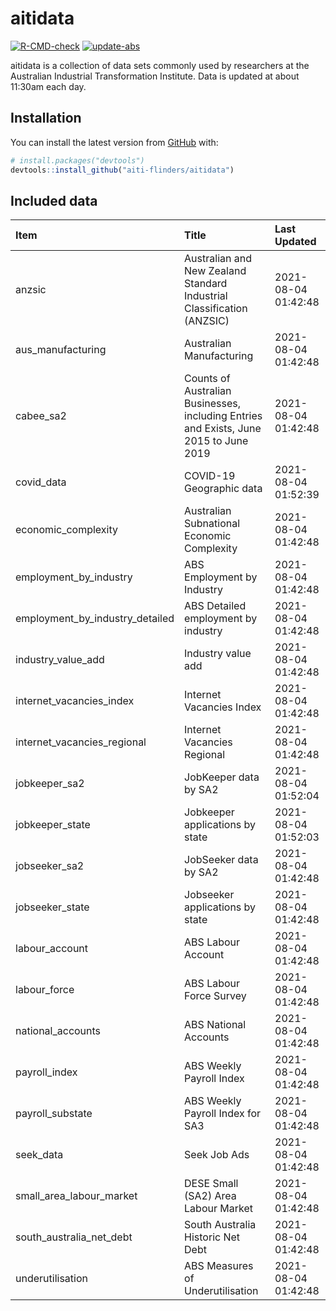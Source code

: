 
<!-- README.md is generated from README.Rmd. Please edit that file -->

# aitidata

<!-- badges: start -->

[![R-CMD-check](https://github.com/aiti-flinders/aitidata/actions/workflows/R-CMD-check.yaml/badge.svg)](https://github.com/aiti-flinders/aitidata/actions/workflows/R-CMD-check.yaml)
[![update-abs](https://github.com/aiti-flinders/aitidata/workflows/update-abs/badge.svg)](https://github.com/aiti-flinders/aitidata/actions)
<!-- badges: end -->

aitidata is a collection of data sets commonly used by researchers at
the Australian Industrial Transformation Institute. Data is updated at
about 11:30am each day.

## Installation

You can install the latest version from [GitHub](https://github.com/)
with:

``` r
# install.packages("devtools")
devtools::install_github("aiti-flinders/aitidata")
```

## Included data

| Item                               | Title                                                                                 | Last Updated        |
| :--------------------------------- | :------------------------------------------------------------------------------------ | :------------------ |
| anzsic                             | Australian and New Zealand Standard Industrial Classification (ANZSIC)                | 2021-08-04 01:42:48 |
| aus\_manufacturing                 | Australian Manufacturing                                                              | 2021-08-04 01:42:48 |
| cabee\_sa2                         | Counts of Australian Businesses, including Entries and Exists, June 2015 to June 2019 | 2021-08-04 01:42:48 |
| covid\_data                        | COVID-19 Geographic data                                                              | 2021-08-04 01:52:39 |
| economic\_complexity               | Australian Subnational Economic Complexity                                            | 2021-08-04 01:42:48 |
| employment\_by\_industry           | ABS Employment by Industry                                                            | 2021-08-04 01:42:48 |
| employment\_by\_industry\_detailed | ABS Detailed employment by industry                                                   | 2021-08-04 01:42:48 |
| industry\_value\_add               | Industry value add                                                                    | 2021-08-04 01:42:48 |
| internet\_vacancies\_index         | Internet Vacancies Index                                                              | 2021-08-04 01:42:48 |
| internet\_vacancies\_regional      | Internet Vacancies Regional                                                           | 2021-08-04 01:42:48 |
| jobkeeper\_sa2                     | JobKeeper data by SA2                                                                 | 2021-08-04 01:52:04 |
| jobkeeper\_state                   | Jobkeeper applications by state                                                       | 2021-08-04 01:52:03 |
| jobseeker\_sa2                     | JobSeeker data by SA2                                                                 | 2021-08-04 01:42:48 |
| jobseeker\_state                   | Jobseeker applications by state                                                       | 2021-08-04 01:42:48 |
| labour\_account                    | ABS Labour Account                                                                    | 2021-08-04 01:42:48 |
| labour\_force                      | ABS Labour Force Survey                                                               | 2021-08-04 01:42:48 |
| national\_accounts                 | ABS National Accounts                                                                 | 2021-08-04 01:42:48 |
| payroll\_index                     | ABS Weekly Payroll Index                                                              | 2021-08-04 01:42:48 |
| payroll\_substate                  | ABS Weekly Payroll Index for SA3                                                      | 2021-08-04 01:42:48 |
| seek\_data                         | Seek Job Ads                                                                          | 2021-08-04 01:42:48 |
| small\_area\_labour\_market        | DESE Small (SA2) Area Labour Market                                                   | 2021-08-04 01:42:48 |
| south\_australia\_net\_debt        | South Australia Historic Net Debt                                                     | 2021-08-04 01:42:48 |
| underutilisation                   | ABS Measures of Underutilisation                                                      | 2021-08-04 01:42:48 |
